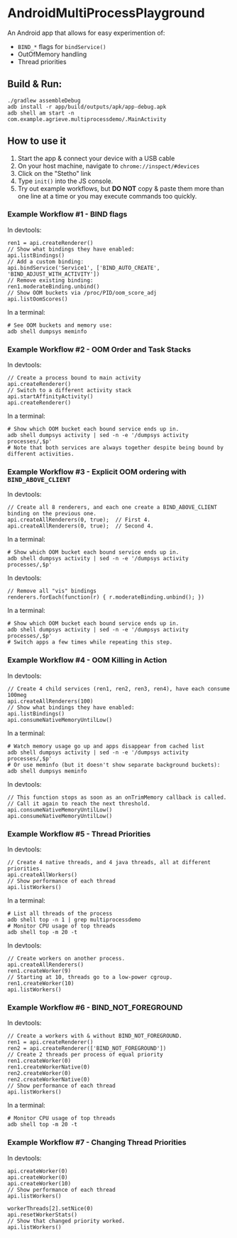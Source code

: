# AndroidMultiProcessPlayground

An Android app that allows for easy experimention of:
 * `BIND_*` flags for `bindService()`
 * OutOfMemory handling
 * Thread priorities

## Build & Run:

    ./gradlew assembleDebug
    adb install -r app/build/outputs/apk/app-debug.apk
    adb shell am start -n com.example.agrieve.multiprocessdemo/.MainActivity

## How to use it

 1. Start the app & connect your device with a USB cable
 2. On your host machine, navigate to `chrome://inspect/#devices`
 3. Click on the "Stetho" link
 4. Type `init()` into the JS console.
 5. Try out example workflows, but **DO NOT** copy & paste them more than one line at a time or you may execute commands too quickly.

### Example Workflow #1 - BIND flags

In devtools:

    ren1 = api.createRenderer()
    // Show what bindings they have enabled:
    api.listBindings()
    // Add a custom binding:
    api.bindService('Service1', ['BIND_AUTO_CREATE', 'BIND_ADJUST_WITH_ACTIVITY'])
    // Remove existing binding:
    ren1.moderateBinding.unbind()
    // Show OOM buckets via /proc/PID/oom_score_adj
    api.listOomScores()

In a terminal:

    # See OOM buckets and memory use:
    adb shell dumpsys meminfo

### Example Workflow #2 - OOM Order and Task Stacks

In devtools:

    // Create a process bound to main activity
    api.createRenderer()
    // Switch to a different activity stack
    api.startAffinityActivity()
    api.createRenderer()

In a terminal:

    # Show which OOM bucket each bound service ends up in.
    adb shell dumpsys activity | sed -n -e '/dumpsys activity processes/,$p'
    # Note that both services are always together despite being bound by different activities.

### Example Workflow #3 - Explicit OOM ordering with `BIND_ABOVE_CLIENT`

In devtools:

    // Create all 8 renderers, and each one create a BIND_ABOVE_CLIENT binding on the previous one.
    api.createAllRenderers(0, true);  // First 4.
    api.createAllRenderers(0, true);  // Second 4.

In a terminal:

    # Show which OOM bucket each bound service ends up in.
    adb shell dumpsys activity | sed -n -e '/dumpsys activity processes/,$p'

In devtools:

    // Remove all "vis" bindings
    renderers.forEach(function(r) { r.moderateBinding.unbind(); })

In a terminal:

    # Show which OOM bucket each bound service ends up in.
    adb shell dumpsys activity | sed -n -e '/dumpsys activity processes/,$p'
    # Switch apps a few times while repeating this step.

### Example Workflow #4 - OOM Killing in Action

In devtools:

    // Create 4 child services (ren1, ren2, ren3, ren4), have each consume 100meg
    api.createAllRenderers(100)
    // Show what bindings they have enabled:
    api.listBindings()
    api.consumeNativeMemoryUntilLow()

In a terminal:

    # Watch memory usage go up and apps disappear from cached list
    adb shell dumpsys activity | sed -n -e '/dumpsys activity processes/,$p'
    # Or use meminfo (but it doesn't show separate background buckets):
    adb shell dumpsys meminfo

In devtools:

    // This function stops as soon as an onTrimMemory callback is called.
    // Call it again to reach the next threshold.
    api.consumeNativeMemoryUntilLow()
    api.consumeNativeMemoryUntilLow()

### Example Workflow #5 - Thread Priorities

In devtools:

    // Create 4 native threads, and 4 java threads, all at different priorities.
    api.createAllWorkers()
    // Show performance of each thread
    api.listWorkers()

In a terminal:

    # List all threads of the process
    adb shell top -n 1 | grep multiprocessdemo
    # Monitor CPU usage of top threads
    adb shell top -m 20 -t

In devtools:

    // Create workers on another process.
    api.createAllRenderers()
    ren1.createWorker(9)
    // Starting at 10, threads go to a low-power cgroup.
    ren1.createWorker(10)
    api.listWorkers()

### Example Workflow #6 - BIND_NOT_FOREGROUND

In devtools:

    // Create a workers with & without BIND_NOT_FOREGROUND.
    ren1 = api.createRenderer()
    ren2 = api.createRenderer(['BIND_NOT_FOREGROUND'])
    // Create 2 threads per process of equal priority
    ren1.createWorker(0)
    ren1.createWorkerNative(0)
    ren2.createWorker(0)
    ren2.createWorkerNative(0)
    // Show performance of each thread
    api.listWorkers()

In a terminal:

    # Monitor CPU usage of top threads
    adb shell top -m 20 -t

### Example Workflow #7 - Changing Thread Priorities

In devtools:

    api.createWorker(0)
    api.createWorker(0)
    api.createWorker(10)
    // Show performance of each thread
    api.listWorkers()

    workerThreads[2].setNice(0)
    api.resetWorkerStats()
    // Show that changed priority worked.
    api.listWorkers()

